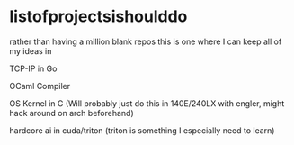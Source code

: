 # listofprojectsishoulddo
rather than having a million blank repos this is one where I can keep all of my ideas in  


TCP-IP in Go 

OCaml Compiler  

OS Kernel in C (Will probably just do this in 140E/240LX with engler, might hack around on arch beforehand)  

hardcore ai in cuda/triton (triton is something I especially need to learn)


